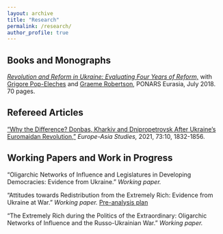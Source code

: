 ```yaml
---
layout: archive
title: "Research"
permalink: /research/
author_profile: true
---
```


## Books and Monographs  
[*Revolution and Reform in Ukraine: Evaluating Four Years of Reform,*](https://www.ponarseurasia.org/wp-content/uploads/attachments/Revolution%20and%20Reform%20in%20Ukraine_Nitsova_Pop-Eleches_Robertson_July2018.pdf) with [Grigore Pop-Eleches](https://gpop.scholar.princeton.edu/) and [Graeme Robertson](https://tarheels.live/graemebrobertson/), PONARS Eurasia, July 2018. 70 pages.   

## Refereed Articles
[“Why the Difference? Donbas, Kharkiv and Dnipropetrovsk After Ukraine’s Euromaidan Revolution,”](https://www.tandfonline.com/doi/abs/10.1080/09668136.2021.1912297?journalCode=ceas20) *Europe-Asia Studies,* 2021, 73:10, 1832-1856.  

## Working Papers and Work in Progress
“Oligarchic Networks of Influence and Legislatures in Developing Democracies: Evidence from Ukraine.” *Working paper.*

“Attitudes towards Redistribution from the Extremely Rich: Evidence from Ukraine at War.” *Working paper.* [Pre-analysis plan](https://doi.org/10.17605/OSF.IO/VMGK7)

“The Extremely Rich during the Politics of the Extraordinary: Oligarchic Networks of Influence and the Russo-Ukrainian War.” *Working paper.*

